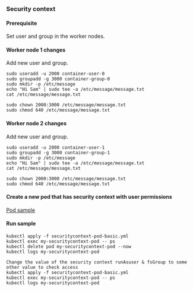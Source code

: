 ### Security context


#### Prerequisite

Set user and group in the worker nodes.
#### Worker node 1 changes 
Add new user and group. 
```shell script
sudo useradd -u 2000 container-user-0
sudo groupadd -g 3000 container-group-0
sudo mkdir -p /etc/message
echo "Hi Sam" | sudo tee -a /etc/message/message.txt
cat /etc/message/message.txt

sudo chown 2000:3000 /etc/message/message.txt
sudo chmod 640 /etc/message/message.txt
```

#### Worker node 2 changes 
Add new user and group. 
```shell script
sudo useradd -u 2000 container-user-1
sudo groupadd -g 3000 container-group-1
sudo mkdir -p /etc/message
echo "Hi Sam" | sudo tee -a /etc/message/message.txt
cat /etc/message/message.txt

sudo chown 2000:3000 /etc/message/message.txt
sudo chmod 640 /etc/message/message.txt
```
#### Create a new pod that has security context with user permissions
<a href="securitycontext-pod-basic.yml">Pod sample</a>

#### Run sample
```shell script
kubectl apply -f securitycontext-pod-basic.yml
kubectl exec my-securitycontext-pod -- ps
kubectl delete pod my-securitycontext-pod --now
kubectl logs my-securitycontext-pod

Change the value of the security context runAsuser & fsGroup to some other value to check access
kubectl apply -f securitycontext-pod-basic.yml
kubectl exec my-securitycontext-pod -- ps
kubectl logs my-securitycontext-pod
```
